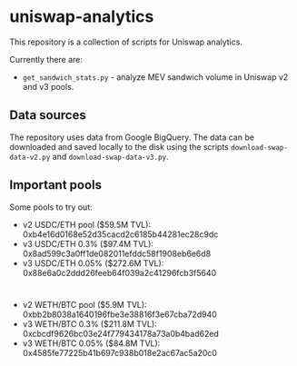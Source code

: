 # uniswap-analytics

This repository is a collection of scripts for Uniswap analytics.

Currently there are:
* `get_sandwich_stats.py` - analyze MEV sandwich volume in Uniswap v2 and v3 pools.

## Data sources

The repository uses data from Google BigQuery.
The data can be downloaded and saved locally to the disk using the scripts `download-swap-data-v2.py` and `download-swap-data-v3.py`.

## Important pools

Some pools to try out:

 * v2 USDC/ETH pool ($59.5M TVL):   0xb4e16d0168e52d35cacd2c6185b44281ec28c9dc
 * v3 USDC/ETH 0.3% ($97.4M TVL):   0x8ad599c3a0ff1de082011efddc58f1908eb6e6d8
 * v3 USDC/ETH 0.05% ($272.6M TVL): 0x88e6a0c2ddd26feeb64f039a2c41296fcb3f5640
#
 * v2 WETH/BTC pool ($5.9M TVL):    0xbb2b8038a1640196fbe3e38816f3e67cba72d940
 * v3 WETH/BTC 0.3% ($211.8M TVL): 0xcbcdf9626bc03e24f779434178a73a0b4bad62ed
 * v3 WETH/BTC 0.05% ($84.8M TVL):  0x4585fe77225b41b697c938b018e2ac67ac5a20c0
